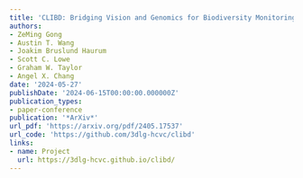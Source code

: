 ```yaml
---
title: 'CLIBD: Bridging Vision and Genomics for Biodiversity Monitoring at Scale'
authors:
- ZeMing Gong
- Austin T. Wang
- Joakim Bruslund Haurum
- Scott C. Lowe
- Graham W. Taylor
- Angel X. Chang
date: '2024-05-27'
publishDate: '2024-06-15T00:00:00.000000Z'
publication_types:
- paper-conference
publication: '*ArXiv*'
url_pdf: 'https://arxiv.org/pdf/2405.17537'
url_code: 'https://github.com/3dlg-hcvc/clibd'
links:
- name: Project
  url: https://3dlg-hcvc.github.io/clibd/
---
```

